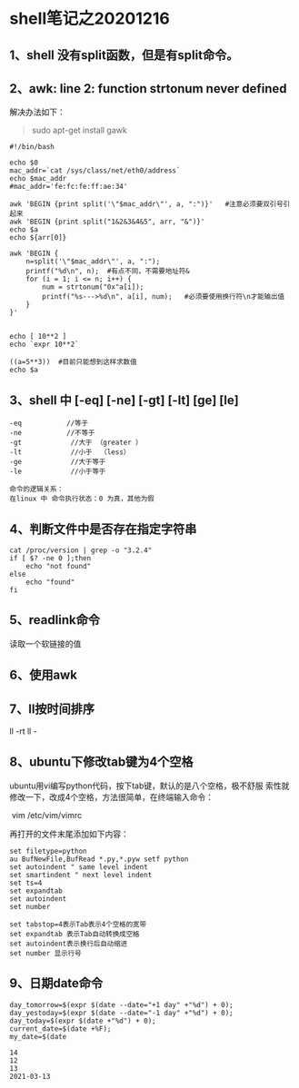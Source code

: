 # shell笔记之20201216

## 1、shell 没有split函数，但是有split命令。

## 2、awk: line 2: function strtonum never defined
解决办法如下：
>sudo apt-get install gawk

```
#!/bin/bash

echo $0
mac_addr=`cat /sys/class/net/eth0/address`
echo $mac_addr
#mac_addr='fe:fc:fe:ff:ae:34'

awk 'BEGIN {print split('\"$mac_addr\"', a, ":")}'   #注意必须要双引号引起来
awk 'BEGIN {print split("1&2&3&4&5", arr, "&")}'
echo $a
echo ${arr[0]}

awk 'BEGIN {
    n=split('\"$mac_addr\"', a, ":");
    printf("%d\n", n);	#有点不同，不需要地址符&
    for (i = 1; i <= n; i++) {
        num = strtonum("0x"a[i]);
        printf("%s--->%d\n", a[i], num);   #必须要使用换行符\n才能输出值
    }
}'


echo [ 10**2 ]
echo `expr 10**2`

((a=5**3))	#目前只能想到这样求数值
echo $a
```

## 3、shell 中 [-eq] [-ne] [-gt] [-lt] [ge] [le]
```
-eq           //等于
-ne           //不等于
-gt            //大于 （greater ）
-lt            //小于  （less）
-ge            //大于等于
-le            //小于等于

命令的逻辑关系：
在linux 中 命令执行状态：0 为真，其他为假
```

## 4、判断文件中是否存在指定字符串
```
cat /proc/version | grep -o "3.2.4"
if [ $? -ne 0 ];then
	echo "not found"
else
	echo "found"
fi
```

## 5、readlink命令
读取一个软链接的值

## 6、使用awk

## 7、ll按时间排序
ll -rt
ll -

## 8、ubuntu下修改tab键为4个空格
ubuntu用vi编写python代码，按下tab键，默认的是八个空格，极不舒服
索性就修改一下，改成4个空格，方法很简单，在终端输入命令：

 vim /etc/vim/vimrc

再打开的文件末尾添加如下内容：
```
set filetype=python
au BufNewFile,BufRead *.py,*.pyw setf python
set autoindent " same level indent
set smartindent " next level indent
set ts=4
set expandtab
set autoindent
set number

set tabstop=4表示Tab表示4个空格的宽带 
set expandtab 表示Tab自动转换成空格 
set autoindent表示换行后自动缩进 
set number 显示行号
```

## 9、日期date命令
```
day_tomorrow=$(expr $(date --date="+1 day" +"%d") + 0);
day_yestoday=$(expr $(date --date="-1 day" +"%d") + 0);
day_today=$(expr $(date +"%d") + 0);
current_date=$(date +%F);
my_date=$(date

14
12
13
2021-03-13
```



















